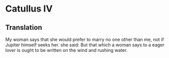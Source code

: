 # Catullus IV

## Translation

My woman says that she would prefer to marry no one other than me, not if Jupiter himself seeks her. she said: But that which a woman says to a eager lover is ought to be written on the wind and rushing water.
